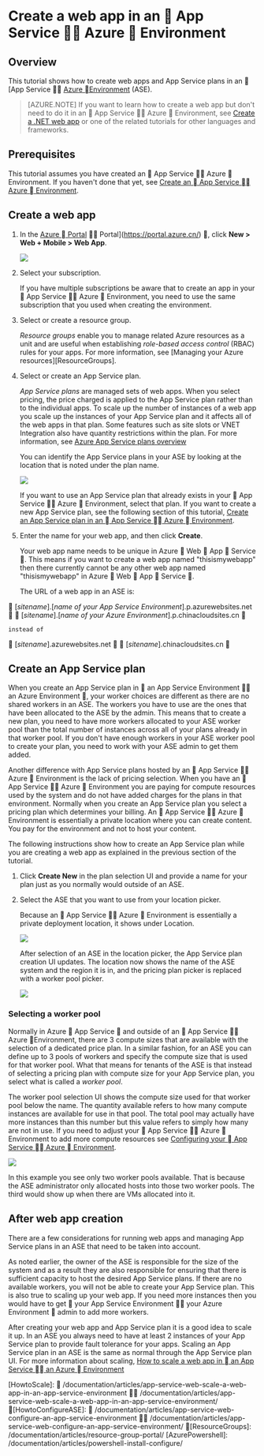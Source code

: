 <!-- not suitable for Mooncake -->

<properties
	pageTitle="Create a web app in an App Service Environment"
	description="Learn how to create web apps and app service plans in an App Service Environment"
	services="app-service"
	documentationCenter=""
	authors="ccompy"
	manager="stefsch"
	editor=""/>

<tags
	ms.service="app-service"
	ms.date="04/04/2016"
	wacn.date=""/>

# Create a web app in an  App Service  Azure  Environment

## Overview

This tutorial shows how to create web apps and App Service plans in an  [App Service  [Azure  Environment](/documentation/articles/app-service-app-service-environment-intro/) (ASE).

> [AZURE.NOTE] If you want to learn how to create a web app but don't need to do it in an  App Service  Azure  Environment, see [Create a .NET web app](/documentation/articles/web-sites-dotnet-get-started/) or one of the related tutorials for other languages and frameworks.

## Prerequisites

This tutorial assumes you have created an  App Service  Azure  Environment. If you haven't done that yet, see [Create an  App Service  Azure  Environment](/documentation/articles/app-service-web-how-to-create-an-app-service-environment/).

## Create a web app

1. In the [Azure  Portal](https://portal.azure.com/)  Portal](https://portal.azure.cn/) , click **New > Web + Mobile > Web App**.

	![][1]

2. Select your subscription.  

	If you have multiple subscriptions be aware that to create an app in your  App Service  Azure  Environment, you need to use the same subscription that you used when creating the environment.

3. Select or create a resource group.

	*Resource groups* enable you to manage related Azure resources as a unit and are useful when establishing *role-based access control* (RBAC) rules for your apps. For more information, see [Managing your Azure resources][ResourceGroups]. 

4. Select or create an App Service plan.

	*App Service plans* are managed sets of web apps.  When you select pricing, the price charged is applied to the App Service plan rather than to the individual apps. To scale up the number of instances of a web app you scale up the instances of your App Service plan and it affects all of the web apps in that plan.  Some features such as site slots or VNET Integration also have quantity restrictions within the plan.  For more information, see [Azure App Service plans overview](/documentation/articles/azure-web-sites-web-hosting-plans-in-depth-overview/)

	You can identify the App Service plans in your ASE by looking at the location that is noted under the plan name.  

	![][5]

	If you want to use an App Service plan that already exists in your  App Service  Azure  Environment, select that plan. If you want to create a new App Service plan, see the following section of this tutorial, [Create an App Service plan in an  App Service  Azure  Environment](#createplan).

5. Enter the name for your web app, and then click **Create**. 

	Your web app name needs to be unique in Azure  Web  App  Service .  This means if you want to create a web app named "thisismywebapp" then there currently cannot be any other web app named "thisismywebapp" in Azure  Web  App  Service .

	The URL of a web app in an ASE is:


	[*sitename*].[*name of your App Service Environment*].p.azurewebsites.net


	[*sitename*].[*name of your Azure Environment*].p.chinacloudsites.cn


	instead of


	[*sitename*].azurewebsites.net


	[*sitename*].chinacloudsites.cn


## <a name="createplan"></a> Create an App Service plan

When you create an App Service plan in  an App Service Environment  an Azure Environment , your worker choices are different as there are no shared workers in an ASE.  The workers you have to use are the ones that have been allocated to the ASE by the admin.  This means that to create a new plan, you need to have more workers allocated to your ASE worker pool than the total number of instances across all of your plans already in that worker pool.  If you don't have enough workers in your ASE worker pool to create your plan, you need to work with your ASE admin to get them added.

Another difference with App Service plans hosted by an  App Service  Azure  Environment is the lack of pricing selection.  When you have an  App Service  Azure  Environment you are paying for compute resources used by the system and do not have added charges for the plans in that environment.  Normally when you create an App Service plan you select a pricing plan which determines your billing.  An  App Service  Azure  Environment is essentially a private location where you can create content.  You pay for the environment and not to host your content.

The following instructions show how to create an App Service plan while you are creating a web app as explained in the previous section of the tutorial.

1. Click **Create New** in the plan selection UI and provide a name for your plan just as you normally would outside of an ASE.

2. Select the ASE that you want to use from your location picker.

	Because an  App Service  Azure  Environment is essentially a private deployment location, it shows under Location.

	![][2]

	After selection of an ASE in the location picker, the App Service plan creation UI updates.  The location now shows the name of the ASE system and the region it is in, and the pricing plan picker is replaced with a worker pool picker.  

	![][3]

### Selecting a worker pool

Normally in Azure  App Service  and outside of an  App Service  Azure  Environment, there are 3 compute sizes that are available with the selection of a dedicated price plan.  In a similar fashion, for an ASE you can define up to 3 pools of workers and specify the compute size that is used for that worker pool.  What that means for tenants of the ASE is that instead of selecting a pricing plan with compute size for your App Service plan, you select what is called a *worker pool*.

The worker pool selection UI shows the compute size used for that worker pool below the name.  The quantity available refers to how many compute instances are available for use in that pool.  The total pool may actually have more instances than this number but this value refers to simply how many are not in use.  If you need to adjust your  App Service  Azure  Environment to add more compute resources see [Configuring your  App Service  Azure  Environment](/documentation/articles/app-service-web-configure-an-app-service-environment/).

![][4]

In this example you see only two worker pools available. That is because the ASE administrator only allocated hosts into those two worker pools.  The third would show up when there are VMs allocated into it.  

## After web app creation

There are a few considerations for running web apps and managing App Service plans in an ASE that need to be taken into account.  

As noted earlier, the owner of the ASE is responsible for the size of the system and as a result they are also responsible for ensuring that there is sufficient capacity to host the desired App Service plans. If there are no available workers, you will not be able to create your App Service plan.  This is also true to scaling up your web app.  If you need more instances then you would have to get  your App Service Environment  your Azure Environment  admin to add more workers.

After creating your web app and App Service plan it is a good idea to scale it up.  In an ASE you always need to have at least 2 instances of your App Service plan to provide fault tolerance for your apps.  Scaling an App Service plan in an ASE is the same as normal through the App Service plan UI.  For more information about scaling, [How to scale a web app in  an App Service  an Azure  Environment](/documentation/articles/app-service-web-scale-a-web-app-in-an-app-service-environment/)

<!--Image references-->
[1]: ./media/app-service-web-how-to-create-a-web-app-in-an-ase/createaspnewwebapp.png
[2]: ./media/app-service-web-how-to-create-a-web-app-in-an-ase/createasplocation.png
[3]: ./media/app-service-web-how-to-create-a-web-app-in-an-ase/createaspselected.png
[4]: ./media/app-service-web-how-to-create-a-web-app-in-an-ase/createaspworkerpool.png
[5]: ./media/app-service-web-how-to-create-a-web-app-in-an-ase/selectaspinase.png

<!--Links-->
[WhatisASE]: /documentation/articles/app-service-app-service-environment-intro/
[Appserviceplans]: /documentation/articles/azure-web-sites-web-hosting-plans-in-depth-overview/
[HowtoCreateASE]: /documentation/articles/app-service-web-how-to-create-an-app-service-environment/
[HowtoScale]:  /documentation/articles/app-service-web-scale-a-web-app-in-an-app-service-environment  /documentation/articles/app-service-web-scale-a-web-app-in-an-app-service-environment/ 
[HowtoConfigureASE]:  /documentation/articles/app-service-web-configure-an-app-service-environment  /documentation/articles/app-service-web-configure-an-app-service-environment/ 
[ResourceGroups]: /documentation/articles/resource-group-portal/
[AzurePowershell]: /documentation/articles/powershell-install-configure/
